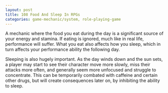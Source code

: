 ```yaml
---
layout: post
title: 108 Food And Sleep In RPGs
categories: game-mechanic/system, role-playing-game
---
```

A mechanic where the food you eat during the day is a significant source of your energy and stamina.  If eating is ignored, much like in real life, performance will suffer.  What you eat also affects how you sleep, which in turn affects your performance ability the following day.

Sleeping is also hugely important.  As the day winds down and the sun sets, a player may start to see their character move more slowly, miss their attacks more often, and generally seem more unfocused and struggle to concentrate.  This can be temporarily combated with caffeine and certain other drugs, but will create consequences later on, by inhibiting the ability to sleep.